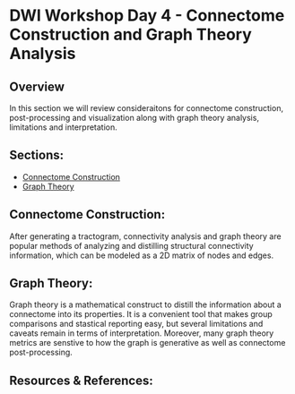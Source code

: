 # DWI Workshop Day 4 - Connectome Construction and Graph Theory Analysis 

## Overview 

In this section we will review consideraitons for connectome construction, post-processing and visualization along with graph theory analysis, limitations and interpretation. 

## Sections: 

* [Connectome Construction]()
* [Graph Theory]()

## Connectome Construction: 

After generating a tractogram, connectivity analysis and graph theory are popular methods of analyzing and distilling structural connectivity information, which can be modeled as a 2D matrix of nodes and edges. 

## Graph Theory: 

Graph theory is a mathematical construct to distill the information about a connectome into its properties. It is a convenient tool that makes group comparisons and stastical reporting easy, but several limitations and caveats remain in terms of interpretation. Moreover, many graph theory metrics are senstive to how the graph is generative as well as connectome post-processing. 


## Resources & References: 